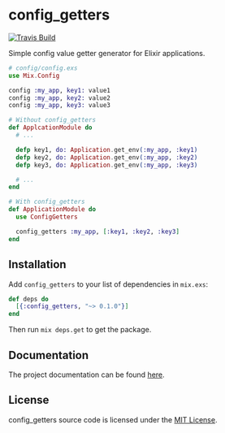 # config_getters 

[![Travis Build](https://api.travis-ci.org/jbernardo95/config_getters.svg?branch=master)](https://travis-ci.org/jbernardo95/config_getters/)

Simple config value getter generator for Elixir applications.

```elixir
# config/config.exs
use Mix.Config

config :my_app, key1: value1
config :my_app, key2: value2
config :my_app, key3: value3

# Without config_getters
def ApplcationModule do
  # ...

  defp key1, do: Application.get_env(:my_app, :key1)
  defp key2, do: Application.get_env(:my_app, :key2)
  defp key3, do: Application.get_env(:my_app, :key3)

  # ...
end

# With config_getters
def ApplicationModule do
  use ConfigGetters

  config_getters :my_app, [:key1, :key2, :key3]
end
```

## Installation

Add `config_getters` to your list of dependencies in `mix.exs`:

```elixir
def deps do
  [{:config_getters, "~> 0.1.0"}]
end
```

Then run `mix deps.get` to get the package.

## Documentation

The project documentation can be found [here](https://hexdocs.pm/config_getters/).

## License

config_getters source code is licensed under the [MIT License](LICENSE.md).

